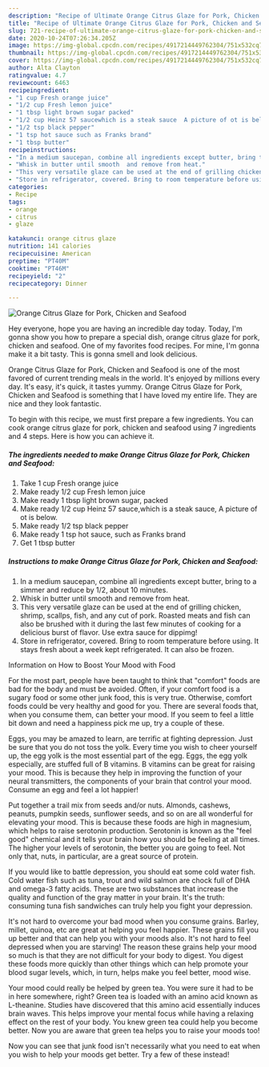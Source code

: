 ```yaml
---
description: "Recipe of Ultimate Orange Citrus Glaze for Pork, Chicken and Seafood"
title: "Recipe of Ultimate Orange Citrus Glaze for Pork, Chicken and Seafood"
slug: 721-recipe-of-ultimate-orange-citrus-glaze-for-pork-chicken-and-seafood
date: 2020-10-24T07:26:34.205Z
image: https://img-global.cpcdn.com/recipes/4917214449762304/751x532cq70/orange-citrus-glaze-for-pork-chicken-and-seafood-recipe-main-photo.jpg
thumbnail: https://img-global.cpcdn.com/recipes/4917214449762304/751x532cq70/orange-citrus-glaze-for-pork-chicken-and-seafood-recipe-main-photo.jpg
cover: https://img-global.cpcdn.com/recipes/4917214449762304/751x532cq70/orange-citrus-glaze-for-pork-chicken-and-seafood-recipe-main-photo.jpg
author: Alta Clayton
ratingvalue: 4.7
reviewcount: 6463
recipeingredient:
- "1 cup Fresh orange juice"
- "1/2 cup Fresh lemon juice"
- "1 tbsp light brown sugar packed"
- "1/2 cup Heinz 57 saucewhich is a steak sauce  A picture of ot is below"
- "1/2 tsp black pepper"
- "1 tsp hot sauce such as Franks brand"
- "1 tbsp butter"
recipeinstructions:
- "In a medium saucepan, combine all ingredients except butter, bring to a simmer and reduce by 1/2, about 10 minutes."
- "Whisk in butter until smooth  and remove from heat."
- "This very versatile glaze can be used at the end of grilling chicken, shrimp, scallps, fish, and any cut of pork. Roasted meats and fish  can also be brushed with it during the last few minutes of cooking for a delicious burst of flavor. Use extra sauce for dippimg!"
- "Store in refrigerator, covered. Bring to room temperature before using. It stays fresh about a week kept refrigerated. It can also be frozen."
categories:
- Recipe
tags:
- orange
- citrus
- glaze

katakunci: orange citrus glaze 
nutrition: 141 calories
recipecuisine: American
preptime: "PT40M"
cooktime: "PT46M"
recipeyield: "2"
recipecategory: Dinner

---
```



![Orange Citrus Glaze for Pork, Chicken and Seafood](https://img-global.cpcdn.com/recipes/4917214449762304/751x532cq70/orange-citrus-glaze-for-pork-chicken-and-seafood-recipe-main-photo.jpg)

Hey everyone, hope you are having an incredible day today. Today, I'm gonna show you how to prepare a special dish, orange citrus glaze for pork, chicken and seafood. One of my favorites food recipes. For mine, I'm gonna make it a bit tasty. This is gonna smell and look delicious.



Orange Citrus Glaze for Pork, Chicken and Seafood is one of the most favored of current trending meals in the world. It's enjoyed by millions every day. It's easy, it's quick, it tastes yummy. Orange Citrus Glaze for Pork, Chicken and Seafood is something that I have loved my entire life. They are nice and they look fantastic.


To begin with this recipe, we must first prepare a few ingredients. You can cook orange citrus glaze for pork, chicken and seafood using 7 ingredients and 4 steps. Here is how you can achieve it.

<!--inarticleads1-->

##### The ingredients needed to make Orange Citrus Glaze for Pork, Chicken and Seafood:

1. Take 1 cup Fresh orange juice
1. Make ready 1/2 cup Fresh lemon juice
1. Make ready 1 tbsp light brown sugar, packed
1. Make ready 1/2 cup Heinz 57 sauce,which is a steak sauce,  A picture of ot is below.
1. Make ready 1/2 tsp black pepper
1. Make ready 1 tsp hot sauce, such as Franks brand
1. Get 1 tbsp butter




<!--inarticleads2-->

##### Instructions to make Orange Citrus Glaze for Pork, Chicken and Seafood:

1. In a medium saucepan, combine all ingredients except butter, bring to a simmer and reduce by 1/2, about 10 minutes.
1. Whisk in butter until smooth  and remove from heat.
1. This very versatile glaze can be used at the end of grilling chicken, shrimp, scallps, fish, and any cut of pork. Roasted meats and fish  can also be brushed with it during the last few minutes of cooking for a delicious burst of flavor. Use extra sauce for dippimg!
1. Store in refrigerator, covered. Bring to room temperature before using. It stays fresh about a week kept refrigerated. It can also be frozen.




Information on How to Boost Your Mood with Food


For the most part, people have been taught to think that "comfort" foods are bad for the body and must be avoided. Often, if your comfort food is a sugary food or some other junk food, this is very true. Otherwise, comfort foods could be very healthy and good for you. There are several foods that, when you consume them, can better your mood. If you seem to feel a little bit down and need a happiness pick me up, try a couple of these.

Eggs, you may be amazed to learn, are terrific at fighting depression. Just be sure that you do not toss the yolk. Every time you wish to cheer yourself up, the egg yolk is the most essential part of the egg. Eggs, the egg yolk especially, are stuffed full of B vitamins. B vitamins can be great for raising your mood. This is because they help in improving the function of your neural transmitters, the components of your brain that control your mood. Consume an egg and feel a lot happier!

Put together a trail mix from seeds and/or nuts. Almonds, cashews, peanuts, pumpkin seeds, sunflower seeds, and so on are all wonderful for elevating your mood. This is because these foods are high in magnesium, which helps to raise serotonin production. Serotonin is known as the "feel good" chemical and it tells your brain how you should be feeling at all times. The higher your levels of serotonin, the better you are going to feel. Not only that, nuts, in particular, are a great source of protein.

If you would like to battle depression, you should eat some cold water fish. Cold water fish such as tuna, trout and wild salmon are chock full of DHA and omega-3 fatty acids. These are two substances that increase the quality and function of the gray matter in your brain. It's the truth: consuming tuna fish sandwiches can truly help you fight your depression. 

It's not hard to overcome your bad mood when you consume grains. Barley, millet, quinoa, etc are great at helping you feel happier. These grains fill you up better and that can help you with your moods also. It's not hard to feel depressed when you are starving! The reason these grains help your mood so much is that they are not difficult for your body to digest. You digest these foods more quickly than other things which can help promote your blood sugar levels, which, in turn, helps make you feel better, mood wise.

Your mood could really be helped by green tea. You were sure it had to be in here somewhere, right? Green tea is loaded with an amino acid known as L-theanine. Studies have discovered that this amino acid essentially induces brain waves. This helps improve your mental focus while having a relaxing effect on the rest of your body. You knew green tea could help you become better. Now you are aware that green tea helps you to raise your moods too!

Now you can see that junk food isn't necessarily what you need to eat when you wish to help your moods get better. Try a few of these instead!

